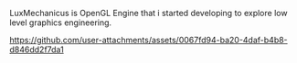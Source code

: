 LuxMechanicus is OpenGL Engine that i started developing to explore low level graphics engineering.

https://github.com/user-attachments/assets/0067fd94-ba20-4daf-b4b8-d846dd2f7da1
